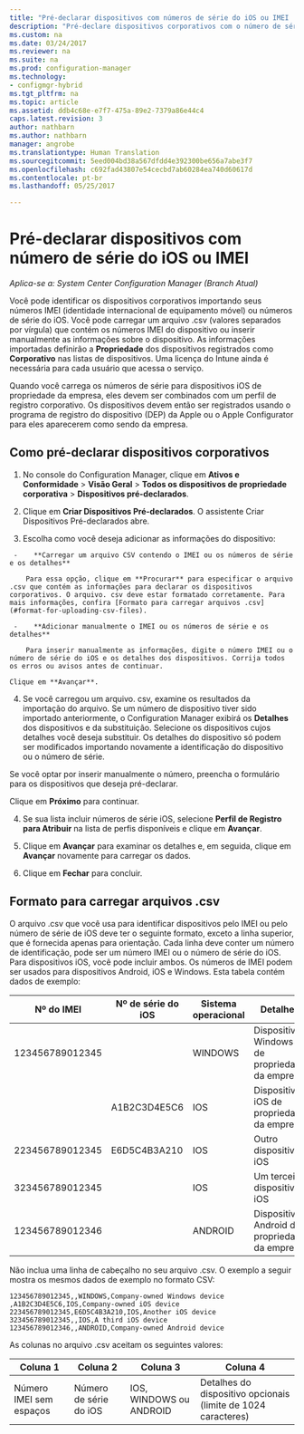 ```yaml
---
title: "Pré-declarar dispositivos com números de série do iOS ou IMEI | Microsoft Docs"
description: "Pré-declare dispositivos corporativos com o número de série do iOS ou IMEI deles."
ms.custom: na
ms.date: 03/24/2017
ms.reviewer: na
ms.suite: na
ms.prod: configuration-manager
ms.technology:
- configmgr-hybrid
ms.tgt_pltfrm: na
ms.topic: article
ms.assetid: ddb4c68e-e7f7-475a-89e2-7379a86e44c4
caps.latest.revision: 3
author: nathbarn
ms.author: nathbarn
manager: angrobe
ms.translationtype: Human Translation
ms.sourcegitcommit: 5eed004bd38a567dfdd4e392300be656a7abe3f7
ms.openlocfilehash: c692fad43807e54cecbd7ab60284ea740d60617d
ms.contentlocale: pt-br
ms.lasthandoff: 05/25/2017

---
```

# <a name="predeclare-devices-with-imei-or-ios-serial-numbers"></a>Pré-declarar dispositivos com número de série do iOS ou IMEI

*Aplica-se a: System Center Configuration Manager (Branch Atual)*

Você pode identificar os dispositivos corporativos importando seus números IMEI (identidade internacional de equipamento móvel) ou números de série do iOS. Você pode carregar um arquivo .csv (valores separados por vírgula) que contém os números IMEI do dispositivo ou inserir manualmente as informações sobre o dispositivo.  As informações importadas definirão a **Propriedade** dos dispositivos registrados como **Corporativo** nas listas de dispositivos. Uma licença do Intune ainda é necessária para cada usuário que acessa o serviço.  

Quando você carrega os números de série para dispositivos iOS de propriedade da empresa, eles devem ser combinados com um perfil de registro corporativo. Os dispositivos devem então ser registrados usando o programa de registro do dispositivo (DEP) da Apple ou o Apple Configurator para eles aparecerem como sendo da empresa.

## <a name="how-to-predeclare-corporate-owned-devices"></a>Como pré-declarar dispositivos corporativos

1.    No console do Configuration Manager, clique em **Ativos e Conformidade** > **Visão Geral** > **Todos os dispositivos de propriedade corporativa** > **Dispositivos pré-declarados**.

2.  Clique em **Criar Dispositivos Pré-declarados**. O assistente Criar Dispositivos Pré-declarados abre.

3.    Escolha como você deseja adicionar as informações do dispositivo:

     -    **Carregar um arquivo CSV contendo o IMEI ou os números de série e os detalhes**

        Para essa opção, clique em **Procurar** para especificar o arquivo .csv que contém as informações para declarar os dispositivos corporativos. O arquivo. csv deve estar formatado corretamente. Para mais informações, confira [Formato para carregar arquivos .csv](#format-for-uploading-csv-files).

     -    **Adicionar manualmente o IMEI ou os números de série e os detalhes**

        Para inserir manualmente as informações, digite o número IMEI ou o número de série do iOS e os detalhes dos dispositivos. Corrija todos os erros ou avisos antes de continuar.

    Clique em **Avançar**.

4. Se você carregou um arquivo. csv, examine os resultados da importação do arquivo. Se um número de dispositivo tiver sido importado anteriormente, o Configuration Manager exibirá os **Detalhes** dos dispositivos e da substituição. Selecione os dispositivos cujos detalhes você deseja substituir. Os detalhes do dispositivo só podem ser modificados importando novamente a identificação do dispositivo ou o número de série.

  Se você optar por inserir manualmente o número, preencha o formulário para os dispositivos que deseja pré-declarar.

  Clique em **Próximo** para continuar.

4. Se sua lista incluir números de série iOS, selecione **Perfil de Registro para Atribuir** na lista de perfis disponíveis e clique em **Avançar**.

5. Clique em **Avançar** para examinar os detalhes e, em seguida, clique em **Avançar** novamente para carregar os dados.

6. Clique em **Fechar** para concluir.

## <a name="format-for-uploading-csv-files"></a>Formato para carregar arquivos .csv

O arquivo .csv que você usa para identificar dispositivos pelo IMEI ou pelo número de série de iOS deve ter o seguinte formato, exceto a linha superior, que é fornecida apenas para orientação. Cada linha deve conter um número de identificação, pode ser um número IMEI ou o número de série do iOS. Para dispositivos iOS, você pode incluir ambos. Os números de IMEI podem ser usados para dispositivos Android, iOS e Windows. Esta tabela contém dados de exemplo:

| Nº do IMEI  | Nº de série do iOS  | Sistema operacional | Detalhes |
|------------ |---------------|-----|-----|
| 123456789012345    |   | WINDOWS | Dispositivo Windows de propriedade da empresa|
|   | A1B2C3D4E5C6 | IOS |     Dispositivo iOS de propriedade da empresa|
| 223456789012345 | E6D5C4B3A210 |   IOS |     Outro dispositivo iOS|
| 323456789012345 |        |   IOS |     Um terceiro dispositivo iOS|
| 123456789012346 |         |   ANDROID |     Dispositivo Android de propriedade da empresa|

Não inclua uma linha de cabeçalho no seu arquivo .csv. O exemplo a seguir mostra os mesmos dados de exemplo no formato CSV:

```
123456789012345,,WINDOWS,Company-owned Windows device
,A1B2C3D4E5C6,IOS,Company-owned iOS device
223456789012345,E6D5C4B3A210,IOS,Another iOS device
323456789012345,,IOS,A third iOS device
123456789012346,,ANDROID,Company-owned Android device
```

As colunas no arquivo .csv aceitam os seguintes valores:

| Coluna 1 | Coluna 2 | Coluna 3 | Coluna 4 |
|---|---|---|---|
|Número IMEI sem espaços | Número de série do iOS | IOS, WINDOWS ou ANDROID | Detalhes do dispositivo opcionais (limite de 1024 caracteres) |

